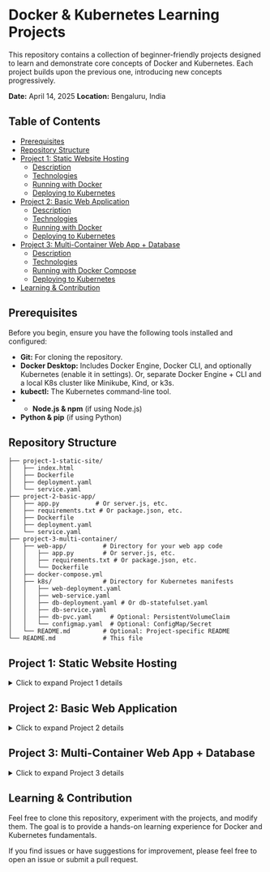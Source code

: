 # Docker & Kubernetes Learning Projects

This repository contains a collection of beginner-friendly projects designed to learn and demonstrate core concepts of Docker and Kubernetes. Each project builds upon the previous one, introducing new concepts progressively.

**Date:** April 14, 2025
**Location:** Bengaluru, India

## Table of Contents

* [Prerequisites](#prerequisites)
* [Repository Structure](#repository-structure)
* [Project 1: Static Website Hosting](#project-1-static-website-hosting)
    * [Description](#description-1)
    * [Technologies](#technologies-1)
    * [Running with Docker](#running-with-docker-1)
    * [Deploying to Kubernetes](#deploying-to-kubernetes-1)
* [Project 2: Basic Web Application](#project-2-basic-web-application)
    * [Description](#description-2)
    * [Technologies](#technologies-2)
    * [Running with Docker](#running-with-docker-2)
    * [Deploying to Kubernetes](#deploying-to-kubernetes-2)
* [Project 3: Multi-Container Web App + Database](#project-3-multi-container-web-app--database)
    * [Description](#description-3)
    * [Technologies](#technologies-3)
    * [Running with Docker Compose](#running-with-docker-compose-3)
    * [Deploying to Kubernetes](#deploying-to-kubernetes-3)
* [Learning & Contribution](#learning--contribution)

## Prerequisites

Before you begin, ensure you have the following tools installed and configured:

* **Git:** For cloning the repository.
* **Docker Desktop:** Includes Docker Engine, Docker CLI, and optionally Kubernetes (enable it in settings). Or, separate Docker Engine + CLI and a local K8s cluster like Minikube, Kind, or k3s.
* **kubectl:** The Kubernetes command-line tool.
* * **Node.js & npm** (if using Node.js)
* **Python & pip** (if using Python)

## Repository Structure

```
├── project-1-static-site/
│   ├── index.html
│   ├── Dockerfile
│   ├── deployment.yaml
│   └── service.yaml
├── project-2-basic-app/
│   ├── app.py          # Or server.js, etc.
│   ├── requirements.txt # Or package.json, etc.
│   ├── Dockerfile
│   ├── deployment.yaml
│   └── service.yaml
├── project-3-multi-container/
│   ├── web-app/          # Directory for your web app code
│   │   ├── app.py        # Or server.js, etc.
│   │   ├── requirements.txt # Or package.json, etc.
│   │   └── Dockerfile
│   ├── docker-compose.yml
│   ├── k8s/              # Directory for Kubernetes manifests
│   │   ├── web-deployment.yaml
│   │   ├── web-service.yaml
│   │   ├── db-deployment.yaml # Or db-statefulset.yaml
│   │   ├── db-service.yaml
│   │   ├── db-pvc.yaml     # Optional: PersistentVolumeClaim
│   │   └── configmap.yaml  # Optional: ConfigMap/Secret
│   └── README.md         # Optional: Project-specific README
└── README.md             # This file
```

## Project 1: Static Website Hosting

<details>
<summary>Click to expand Project 1 details</summary>

### Description 

A simple project demonstrating how to containerize a basic static HTML website using Nginx and deploy it to Kubernetes.

### Technologies                     

* HTML
* Nginx (via Docker image `nginx:alpine`)
* Docker
* Kubernetes

### Running with Docker 

1.  Navigate to the `project-1-static-site` directory:
    ```bash
    cd project-1-static-site
    ```
2.  Build the Docker image:
    ```bash
    docker build -t static-website:v1 .
    ```
3.  Run the container:
    ```bash
    docker run -d -p 8080:80 --name static-web static-website:v1
    ```
4.  Access the site at `http://localhost:8080`.
5.  Stop and remove the container when done:
    ```bash
    docker stop static-web
    docker rm static-web
    ```

### Deploying to Kubernetes 

1.  Ensure your Kubernetes cluster is running. We will be using Docker Desktop for this entire project.
2.  Navigate to the `project-1-static-site` directory:
    ```bash
    cd project-1-static-site
    ```
3.  Apply the Kubernetes manifests:
    ```bash
    # Ensure the image name in deployment.yaml matches your built image
    # For local images, you might need imagePullPolicy: Never in deployment.yaml
    kubectl apply -f deployment.yaml
    kubectl apply -f service.yaml
    ```
4.  Check the status:
    ```bash
    kubectl get deployments
    kubectl get services
    kubectl get pods
    ```
5.  Access the service:
    * If using Minikube: `minikube service static-website-service`
    * Otherwise, find the NodePort (`kubectl get svc static-website-service`) and access `http://<NodeIP>:<NodePort>` or `http://localhost:<NodePort>` (often works with Docker Desktop).
6.  Delete the resources when done:
    ```bash
    kubectl delete -f service.yaml
    kubectl delete -f deployment.yaml
    ```

</details>

## Project 2: Basic Web Application

<details>
<summary>Click to expand Project 2 details</summary>

### Description 

Containerizing a simple dynamic web application (e.g., built with Python/Flask or Node.js/Express) and deploying it to Kubernetes.

### Technologies 

* Python (Flask/Django) or Node.js (Express)
* Docker
* Kubernetes

### Running with Docker 

1.  Navigate to the `project-2-basic-app` directory:
    ```bash
    cd project-2-basic-app
    ```
2.  Build the Docker image:
    ```bash
    # Replace 'basic-app' with your chosen image name
    docker build -t basic-app:v1 .
    ```
3.  Run the container (replace `5000` with your app's actual port if different):
    ```bash
    # Example for Flask default port 5000
    docker run -d -p 5000:5000 --name my-basic-app basic-app:v1
    ```
4.  Access the app at `http://localhost:5000`.
5.  Stop and remove the container when done:
    ```bash
    docker stop my-basic-app
    docker rm my-basic-app
    ```

### Deploying to Kubernetes 

1.  Ensure your Kubernetes cluster is running.
2.  Navigate to the `project-2-basic-app` directory:
    ```bash
    cd project-2-basic-app
    ```
3.  Apply the Kubernetes manifests:
    ```bash
    # Ensure the image name in deployment.yaml matches your built image
    # For local images, you might need imagePullPolicy: Never in deployment.yaml
    kubectl apply -f deployment.yaml
    kubectl apply -f service.yaml
    ```
4.  Check the status:
    ```bash
    kubectl get deployments
    kubectl get services
    kubectl get pods
    ```
5.  Access the service (check the NodePort or use `minikube service <service-name>`). The `targetPort` in `service.yaml` should match your application's port (e.g., 5000).
6.  Delete the resources when done:
    ```bash
    kubectl delete -f service.yaml
    kubectl delete -f deployment.yaml
    ```

</details>

## Project 3: Multi-Container Web App + Database

<details>
<summary>Click to expand Project 3 details</summary>

### Description 

Deploying a more complex application consisting of a web frontend/API interacting with a database (e.g., PostgreSQL, MongoDB, Redis). This project introduces Docker Compose for local development and multi-component Kubernetes deployments.

### Technologies 

* Python (Flask/Django) or Node.js (Express)
* PostgreSQL
* MongoDB
* Redis
* Docker & Docker Compose
* Kubernetes (Deployments/StatefulSets, Services, ConfigMaps/Secrets, PersistentVolumeClaims)

### Running with Docker Compose 

1.  Navigate to the `project-3-multi-container` directory:
    ```bash
    cd project-3-multi-container
    ```
2.  Build and start the services:
    ```bash
    docker-compose up --build -d
    ```
3.  Access the web application (check `docker-compose.yml` for the exposed port, e.g., `http://localhost:8000`).
4.  Stop and remove the containers, networks, and volumes:
    ```bash
    docker-compose down -v
    ```

### Deploying to Kubernetes 

1.  Ensure your Kubernetes cluster is running and supports PersistentVolumes if using PVCs.
2.  Build the web application Docker image (if not already done):
    ```bash
    cd project-3-multi-container/web-app # Navigate to your web app directory
    # Replace <your-dockerhub-username>/multi-app-web:v1 with your image name/tag
    # You might need to push this image to a registry like Docker Hub if your K8s cluster can't access local images easily.
    docker build -t <your-dockerhub-username>/multi-app-web:v1 .
    # docker push <your-dockerhub-username>/multi-app-web:v1 # If needed
    cd ../.. # Go back to the main repo directory
    ```
3.  Navigate to the Kubernetes manifests directory:
    ```bash
    cd project-3-multi-container/k8s
    ```
4.  Apply the Kubernetes manifests:
    ```bash
    # Apply configuration and storage first (if applicable)
    # kubectl apply -f configmap.yaml # Or secret.yaml
    # kubectl apply -f db-pvc.yaml

    # Apply database deployment/statefulset and service
    kubectl apply -f db-deployment.yaml # Or db-statefulset.yaml
    kubectl apply -f db-service.yaml

    # Apply web app deployment and service
    # *** Ensure the image name in web-deployment.yaml is correct! ***
    kubectl apply -f web-deployment.yaml
    kubectl apply -f web-service.yaml
    ```
5.  Check the status (wait for Pods to become Ready):
    ```bash
    kubectl get deployments,statefulsets,services,pods,pvc,configmaps,secrets
    ```
6.  Access the web application service (check the NodePort or use `minikube service <web-service-name>`).
7.  Delete the resources when done (delete in reverse order of application, roughly):
    ```bash
    kubectl delete -f web-service.yaml
    kubectl delete -f web-deployment.yaml
    kubectl delete -f db-service.yaml
    kubectl delete -f db-deployment.yaml # Or db-statefulset.yaml
    # kubectl delete -f db-pvc.yaml
    # kubectl delete -f configmap.yaml # Or secret.yaml
    ```

</details>

## Learning & Contribution

Feel free to clone this repository, experiment with the projects, and modify them. The goal is to provide a hands-on learning experience for Docker and Kubernetes fundamentals.

If you find issues or have suggestions for improvement, please feel free to open an issue or submit a pull request.

